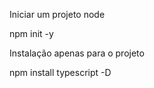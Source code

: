 Iniciar um projeto node

   npm init -y

Instalação apenas para o projeto

   npm install typescript -D 